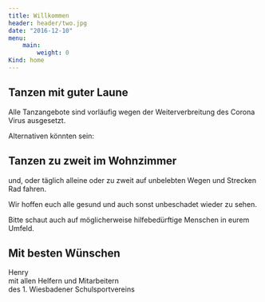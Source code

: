 ```yaml
---
title: Willkommen
header: header/two.jpg
date: "2016-12-10"
menu:
    main:
        weight: 0
Kind: home
---
```


## Tanzen mit guter Laune  

Alle Tanzangebote sind vorläufig wegen der Weiterverbreitung des Corona Virus ausgesetzt.  

Alternativen könnten sein:  

## Tanzen zu zweit im Wohnzimmer  

und, oder täglich alleine oder zu zweit auf unbelebten Wegen und Strecken Rad fahren.  

Wir hoffen euch alle gesund und auch sonst unbeschadet wieder zu sehen.  

Bitte schaut auch auf möglicherweise hilfebedürftige Menschen in eurem Umfeld.  

## Mit besten Wünschen

Henry  
mit allen Helfern und Mitarbeitern  
des 1. Wiesbadener Schulsportvereins

